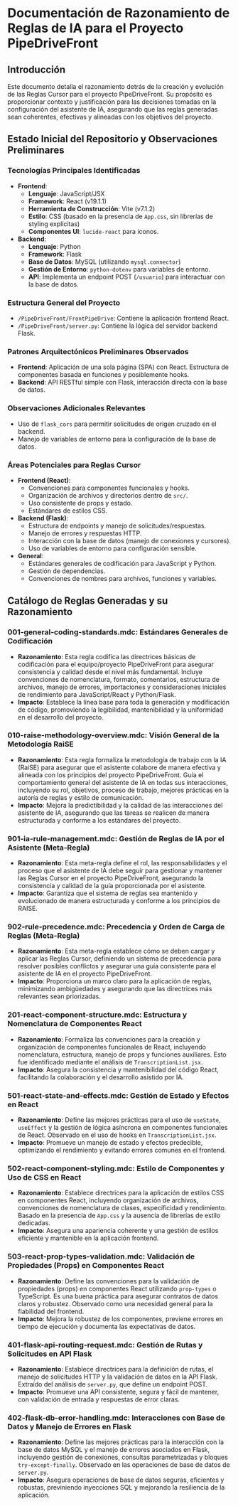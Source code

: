 # Documentación de Razonamiento de Reglas de IA para el Proyecto PipeDriveFront

## Introducción
Este documento detalla el razonamiento detrás de la creación y evolución de las Reglas Cursor para el proyecto PipeDriveFront. Su propósito es proporcionar contexto y justificación para las decisiones tomadas en la configuración del asistente de IA, asegurando que las reglas generadas sean coherentes, efectivas y alineadas con los objetivos del proyecto.

## Estado Inicial del Repositorio y Observaciones Preliminares

### Tecnologías Principales Identificadas
*   **Frontend**:
    *   **Lenguaje**: JavaScript/JSX
    *   **Framework**: React (v19.1.1)
    *   **Herramienta de Construcción**: Vite (v7.1.2)
    *   **Estilo**: CSS (basado en la presencia de `App.css`, sin librerías de styling explícitas)
    *   **Componentes UI**: `lucide-react` para iconos.
*   **Backend**:
    *   **Lenguaje**: Python
    *   **Framework**: Flask
    *   **Base de Datos**: MySQL (utilizando `mysql.connector`)
    *   **Gestión de Entorno**: `python-dotenv` para variables de entorno.
    *   **API**: Implementa un endpoint POST (`/usuario`) para interactuar con la base de datos.

### Estructura General del Proyecto
*   `/PipeDriveFront/FrontPipeDrive`: Contiene la aplicación frontend React.
*   `/PipeDriveFront/server.py`: Contiene la lógica del servidor backend Flask.

### Patrones Arquitectónicos Preliminares Observados
*   **Frontend**: Aplicación de una sola página (SPA) con React. Estructura de componentes basada en funciones y posiblemente hooks.
*   **Backend**: API RESTful simple con Flask, interacción directa con la base de datos.

### Observaciones Adicionales Relevantes
*   Uso de `flask_cors` para permitir solicitudes de origen cruzado en el backend.
*   Manejo de variables de entorno para la configuración de la base de datos.

### Áreas Potenciales para Reglas Cursor
*   **Frontend (React)**:
    *   Convenciones para componentes funcionales y hooks.
    *   Organización de archivos y directorios dentro de `src/`.
    *   Uso consistente de props y estado.
    *   Estándares de estilos CSS.
*   **Backend (Flask)**:
    *   Estructura de endpoints y manejo de solicitudes/respuestas.
    *   Manejo de errores y respuestas HTTP.
    *   Interacción con la base de datos (manejo de conexiones y cursores).
    *   Uso de variables de entorno para configuración sensible.
*   **General**:
    *   Estándares generales de codificación para JavaScript y Python.
    *   Gestión de dependencias.
    *   Convenciones de nombres para archivos, funciones y variables.

## Catálogo de Reglas Generadas y su Razonamiento
### 001-general-coding-standards.mdc: Estándares Generales de Codificación
*   **Razonamiento**: Esta regla codifica las directrices básicas de codificación para el equipo/proyecto PipeDriveFront para asegurar consistencia y calidad desde el nivel más fundamental. Incluye convenciones de nomenclatura, formato, comentarios, estructura de archivos, manejo de errores, importaciones y consideraciones iniciales de rendimiento para JavaScript/React y Python/Flask.
*   **Impacto**: Establece la línea base para toda la generación y modificación de código, promoviendo la legibilidad, mantenibilidad y la uniformidad en el desarrollo del proyecto.
### 010-raise-methodology-overview.mdc: Visión General de la Metodología RaiSE
*   **Razonamiento**: Esta regla formaliza la metodología de trabajo con la IA (RaiSE) para asegurar que el asistente colabore de manera efectiva y alineada con los principios del proyecto PipeDriveFront. Guía el comportamiento general del asistente de IA en todas sus interacciones, incluyendo su rol, objetivos, proceso de trabajo, mejores prácticas en la autoría de reglas y estilo de comunicación.
*   **Impacto**: Mejora la predictibilidad y la calidad de las interacciones del asistente de IA, asegurando que las tareas se realicen de manera estructurada y conforme a los estándares del proyecto.
### 901-ia-rule-management.mdc: Gestión de Reglas de IA por el Asistente (Meta-Regla)
*   **Razonamiento**: Esta meta-regla define el rol, las responsabilidades y el proceso que el asistente de IA debe seguir para gestionar y mantener las Reglas Cursor en el proyecto PipeDriveFront, asegurando la consistencia y calidad de la guía proporcionada por el asistente.
*   **Impacto**: Garantiza que el sistema de reglas sea mantenido y evolucionado de manera estructurada y conforme a los principios de RAISE.
### 902-rule-precedence.mdc: Precedencia y Orden de Carga de Reglas (Meta-Regla)
*   **Razonamiento**: Esta meta-regla establece cómo se deben cargar y aplicar las Reglas Cursor, definiendo un sistema de precedencia para resolver posibles conflictos y asegurar una guía consistente para el asistente de IA en el proyecto PipeDriveFront.
*   **Impacto**: Proporciona un marco claro para la aplicación de reglas, minimizando ambigüedades y asegurando que las directrices más relevantes sean priorizadas.
### 201-react-component-structure.mdc: Estructura y Nomenclatura de Componentes React
*   **Razonamiento**: Formaliza las convenciones para la creación y organización de componentes funcionales de React, incluyendo nomenclatura, estructura, manejo de props y funciones auxiliares. Esto fue identificado mediante el análisis de `TranscriptionList.jsx`.
*   **Impacto**: Asegura la consistencia y mantenibilidad del código React, facilitando la colaboración y el desarrollo asistido por IA.
### 501-react-state-and-effects.mdc: Gestión de Estado y Efectos en React
*   **Razonamiento**: Define las mejores prácticas para el uso de `useState`, `useEffect` y la gestión de lógica asíncrona en componentes funcionales de React. Observado en el uso de hooks en `TranscriptionList.jsx`.
*   **Impacto**: Promueve un manejo de estado y efectos predecible, optimizando el rendimiento y evitando errores comunes en el frontend.
### 502-react-component-styling.mdc: Estilo de Componentes y Uso de CSS en React
*   **Razonamiento**: Establece directrices para la aplicación de estilos CSS en componentes React, incluyendo organización de archivos, convenciones de nomenclatura de clases, especificidad y rendimiento. Basado en la presencia de `App.css` y la ausencia de librerías de estilo dedicadas.
*   **Impacto**: Asegura una apariencia coherente y una gestión de estilos eficiente y mantenible en la aplicación frontend.
### 503-react-prop-types-validation.mdc: Validación de Propiedades (Props) en Componentes React
*   **Razonamiento**: Define las convenciones para la validación de propiedades (props) en componentes React utilizando `prop-types` o TypeScript. Es una buena práctica para asegurar contratos de datos claros y robustez. Observado como una necesidad general para la fiabilidad del frontend.
*   **Impacto**: Mejora la robustez de los componentes, previene errores en tiempo de ejecución y documenta las expectativas de datos.
### 401-flask-api-routing-request.mdc: Gestión de Rutas y Solicitudes en API Flask
*   **Razonamiento**: Establece directrices para la definición de rutas, el manejo de solicitudes HTTP y la validación de datos en la API Flask. Extraído del análisis de `server.py`, que define un endpoint POST.
*   **Impacto**: Promueve una API consistente, segura y fácil de mantener, con validación de entrada y respuestas de error claras.
### 402-flask-db-error-handling.mdc: Interacciones con Base de Datos y Manejo de Errores en Flask
*   **Razonamiento**: Define las mejores prácticas para la interacción con la base de datos MySQL y el manejo de errores asociados en Flask, incluyendo gestión de conexiones, consultas parametrizadas y bloques `try-except-finally`. Observado en las operaciones de base de datos de `server.py`.
*   **Impacto**: Asegura operaciones de base de datos seguras, eficientes y robustas, previniendo inyecciones SQL y mejorando la resiliencia de la aplicación.
<!-- Esta sección se poblará a medida que se creen las reglas. -->
